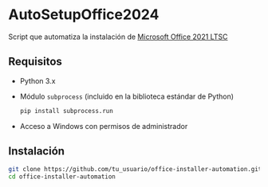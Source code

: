 # AutoSetupOffice2024

Script que automatiza la instalación de [Microsoft Office 2021 LTSC](https://learn.microsoft.com/es-es/office/ltsc/2021/deploy)

## Requisitos
- Python 3.x
- Módulo `subprocess` (incluido en la biblioteca estándar de Python)
  
   ```bash
   pip install subprocess.run
   ```
- Acceso a Windows con permisos de administrador

## Instalación
   ```bash
   git clone https://github.com/tu_usuario/office-installer-automation.git
   cd office-installer-automation
   ```
